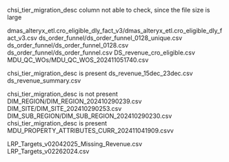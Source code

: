
chsi_tier_migration_desc column not able to check, since the file size is large

dmas_alteryx_etl.cro_eligible_dly_fact_v3/dmas_alteryx_etl.cro_eligible_dly_fact_v3.csv
ds_order_funnel/ds_order_funnel_0128_unique.csv
ds_order_funnel/ds_order_funnel_0128.csv
ds_order_funnel/ds_order_funnel.csv
DS_revenue_cro_eligible.csv
MDU_QC_WOs/MDU_QC_WOS_202411051740.csv





chsi_tier_migration_desc is present
ds_revenue_15dec_23dec.csv
ds_revenue_summary.csv


chsi_tier_migration_desc is not present
DIM_REGION/DIM_REGION_202410290239.csv
DIM_SITE/DIM_SITE_202410290253.csv
DIM_SUB_REGION/DIM_SUB_REGION_202410290230.csv
chsi_tier_migration_desc is present
MDU_PROPERTY_ATTRIBUTES_CURR_202411041909.csvv



LRP_Targets_v02042025_Missing_Revenue.csv
LRP_Targets_v02262024.csv


































